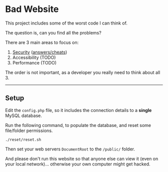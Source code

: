 # Bad Website

This project includes some of the worst code I can think of.

The question is, can you find all the problems?

There are 3 main areas to focus on:

1. [Security](./public/security/) ([answers/cheats](./public/security/answers/))
2. Accessibility (TODO)
3. Performance (TODO)

The order is not important, as a developer you really need to think about all 3.

---

## Setup

Edit the `config.php` file, so it includes the connection details to a **single** MySQL database.

Run the following command, to populate the database, and reset some file/folder permissions.

	./reset/reset.sh

Then set your web servers `DocumentRoot` to the `/public/` folder.

And please don't run this website so that anyone else can view it (even on your local network)... otherwise your own computer might get hacked.
